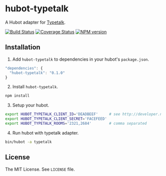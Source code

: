 hubot-typetalk
==============

A Hubot adapter for [Typetalk](http://www.typetalk.in/).

[![Build Status](https://travis-ci.org/nulab/hubot-typetalk.png?branch=master)](https://travis-ci.org/nulab/hubot-typetalk)
[![Coverage Status](https://coveralls.io/repos/nulab/hubot-typetalk/badge.png?branch=master)](https://coveralls.io/r/nulab/hubot-typetalk?branch=master)
[![NPM version](https://badge.fury.io/js/hubot-typetalk.png)](http://badge.fury.io/js/hubot-typetalk)

## Installation

1. Add `hubot-typetalk` to dependencies in your hubot's `package.json`.
  ```javascript
"dependencies": {
    "hubot-typetalk": "0.1.0"
}
  ```

2. Install `hubot-typetalk`.
  ```sh
npm install
  ```

3. Setup your hubot.
  ```sh
export HUBOT_TYPETALK_CLIENT_ID='DEADBEEF'     # see http://developer.nulab-inc.com/docs/typetalk/auth#client
export HUBOT_TYPETALK_CLIENT_SECRET='FACEFEED'
export HUBOT_TYPETALK_ROOMS='2321,2684'        # comma separated
  ```

4. Run hubot with typetalk adapter.
  ```sh
bin/hubot -a typetalk
  ```

## License

The MIT License. See `LICENSE` file.
